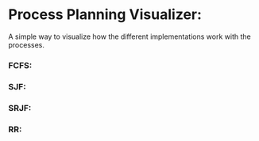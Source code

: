 # Process Planning Visualizer:

A simple way to visualize how the different implementations work with the processes.

### FCFS:
### SJF:
### SRJF:
### RR:
